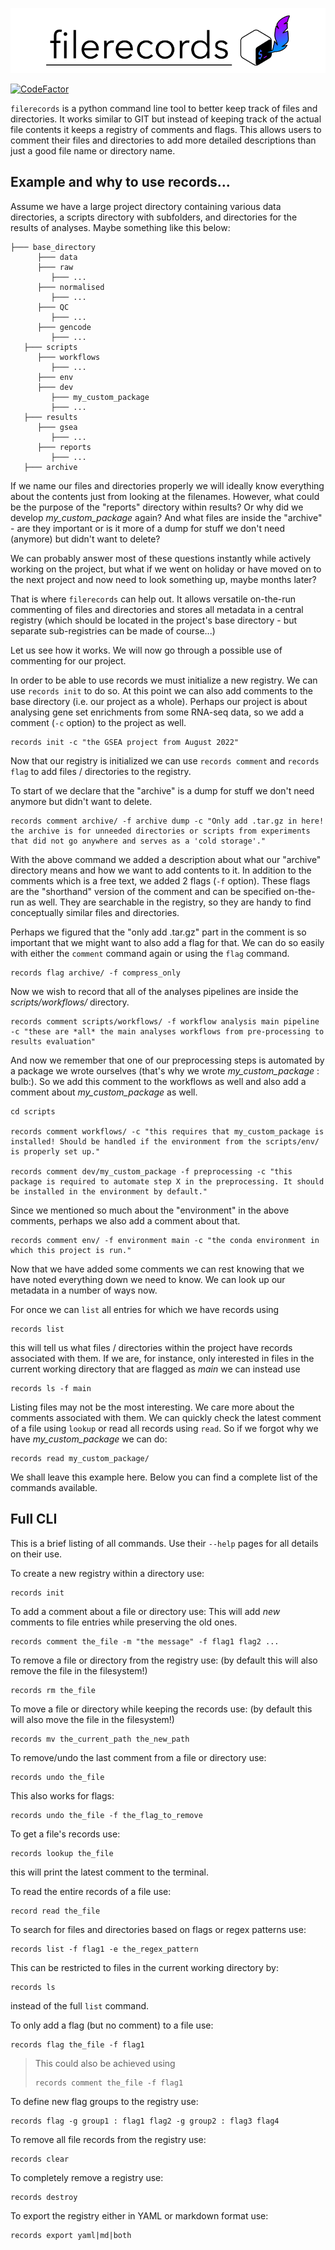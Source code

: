 
![](docs/source/logo_black.png)

[![CodeFactor](https://www.codefactor.io/repository/github/noahhenrikkleinschmidt/filerecords/badge)](https://www.codefactor.io/repository/github/noahhenrikkleinschmidt/filerecords)

`filerecords` is a python command line tool to better keep track of files and directories. It works similar to GIT but instead of keeping track of the actual file contents it keeps a registry of comments and flags. This allows users to comment their files and directories to add more detailed descriptions than just a good file name or directory name. 


## Example and why to use records...


Assume we have a large project directory containing various data directories, a scripts directory with subfolders, and directories for the results of analyses. Maybe something like this below:

```
├─── base_directory
      ├─── data
      ├─── raw
         ├─── ...
      ├─── normalised
         ├─── ...
      ├─── QC
         ├─── ...
      ├─── gencode
         ├─── ...
   ├─── scripts
      ├─── workflows
         ├─── ...
      ├─── env
      ├─── dev
         ├─── my_custom_package
         ├─── ...
   ├─── results
      ├─── gsea
         ├─── ...
      ├─── reports
         ├─── ...
   ├─── archive
```

If we name our files and directories properly we will ideally know everything about the contents just from looking at the filenames.
However, what could be the purpose of the "reports" directory within results? Or why did we develop _my\_custom\_package_ again? And what files are inside the "archive" - are they important or is it more of a dump for stuff we don't need (anymore) but didn't want to delete? 

We can probably answer most of these questions instantly while actively working on the project, but what if we went on holiday or have moved on to the next project and now need to look something up, maybe months later?

That is where `filerecords` can help out. It allows versatile on-the-run commenting of files and directories and stores all metadata in a central registry (which should be located in the project's base directory - but separate sub-registries can be made of course...)


Let us see how it works. We will now go through a possible use of commenting for our project.

In order to be able to use records we must initialize a new registry.
We can use `records init` to do so. At this point we can also add comments to the base directory (i.e. our project as a whole). Perhaps
our project is about analysing gene set enrichments from some RNA-seq data, so we add a comment (`-c` option) to the project as well.

```
records init -c "the GSEA project from August 2022"
```

Now that our registry is initialized we can use `records comment` and `records flag` to add files / directories to the registry.

To start of we declare that the "archive" is a dump for stuff we don't need anymore but didn't want to delete.

```
records comment archive/ -f archive dump -c "Only add .tar.gz in here! the archive is for unneeded directories or scripts from experiments that did not go anywhere and serves as a 'cold storage'." 
```

With the above command we added a description about what our "archive" directory means and how we want to add contents to it. 
In addition to the comments which is a free text, we added 2 flags (`-f` option). These flags are the "shorthand" version of the comment and can be specified on-the-run as well. They are searchable in the registry, so they are handy to find conceptually similar files and directories.


Perhaps we figured that the "only add .tar.gz" part in the comment is so important that we might want to also add a flag for that. We can do so easily with either the `comment` command again or using the `flag` command.

```
records flag archive/ -f compress_only
```

Now we wish to record that all of the analyses pipelines are inside the _scripts/workflows/_ directory.

```
records comment scripts/workflows/ -f workflow analysis main pipeline -c "these are *all* the main analyses workflows from pre-processing to results evaluation"
```

And now we remember that one of our preprocessing steps
is automated by a package we wrote ourselves (that's why we wrote _my\_custom\_package_ :​bulb:). So we add this comment to the workflows as well and also add a comment about _my\_custom\_package_ as well.

```
cd scripts

records comment workflows/ -c "this requires that my_custom_package is installed! Should be handled if the environment from the scripts/env/ is properly set up."

records comment dev/my_custom_package -f preprocessing -c "this package is required to automate step X in the preprocessing. It should be installed in the environment by default."
```

Since we mentioned so much about the "environment" in 
the above comments, perhaps we also add a comment about that.

```
records comment env/ -f environment main -c "the conda environment in which this project is run."
```

Now that we have added some comments we can rest knowing that we have noted everything down we need to know. We can look up our metadata in a number of ways now.

For once we can `list` all entries for which we have records using

```
records list
```

this will tell us what files / directories within the project have records associated with them. If we are, for instance, only interested in files in the current working directory that are flagged as _main_ we can instead use

```
records ls -f main
```

Listing files may not be the most interesting. We care more about the comments associated with them. We can quickly check the latest comment of a file using `lookup` or read all records using `read`. So if we forgot why we have _my\_custom\_package_ we can do:

```
records read my_custom_package/
```

We shall leave this example here. Below you can find a complete list of the commands available. 

## Full CLI

This is a brief listing of all commands. Use their `--help` pages for all details on their use. 

To create a new registry within a directory use:

```
records init 
```

To add a comment about a file or directory use:
This will add *new* comments to file entries while preserving the old ones.

```
records comment the_file -m "the message" -f flag1 flag2 ...
```

To remove a file or directory from the registry use:
(by default this will also remove the file in the filesystem!)

```
records rm the_file
```

To move a file or directory while keeping the records use:
(by default this will also move the file in the filesystem!)

```
records mv the_current_path the_new_path
```

To remove/undo the last comment from a file or directory use:

```
records undo the_file
```

This also works for flags:

```
records undo the_file -f the_flag_to_remove 
```

To get a file's records use:

```
records lookup the_file
```

this will print the latest comment to the terminal.

To read the entire records of a file use:

```
record read the_file
```

To search for files and directories based on flags or regex patterns use:

```
records list -f flag1 -e the_regex_pattern
```

This can be restricted to files in the current working directory by:

```
records ls 
```

instead of the full `list` command.

To only add a flag (but no comment) to a file use:

```
records flag the_file -f flag1 
```

> This could also be achieved using
>
> ```
> records comment the_file -f flag1 
> ```

To define new flag groups to the registry use:

```
records flag -g group1 : flag1 flag2 -g group2 : flag3 flag4
```

To remove all file records from the registry use:

```
records clear
```

To completely remove a registry use:

```
records destroy
```

To export the registry either in YAML or markdown format use:

```
records export yaml|md|both
```